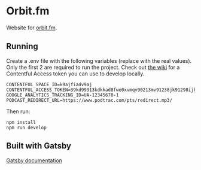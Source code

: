 # Orbit.fm

Website for [orbit.fm](https://www.orbit.fm).

## Running

Create a .env file with the following variables (replace with the real values). Only the first 2 are required to run the project. Check out [the wiki](https://github.com/orbitfm/orbit.fm/wiki) for a Contentful Access token you can use to develop locally.


```
CONTENTFUL_SPACE_ID=k9ajfiadv9aj
CONTENTFUL_ACCESS_TOKEN=39kd99313kdkkad8fwe0xvmqv90213mv91238jk91298ijkqw073856kajsdv097
GOOGLE_ANALYTICS_TRACKING_ID=UA-12345678-1
PODCAST_REDIRECT_URL=https://www.podtrac.com/pts/redirect.mp3/
```

Then run:

```
npm install
npm run develop
```

## Built with Gatsby

[Gatsby documentation](https://www.gatsbyjs.org/docs/)
